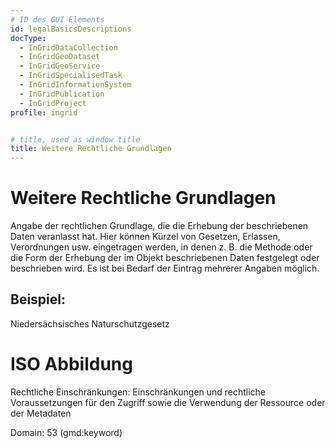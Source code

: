 ```yaml
---
# ID des GUI Elements
id: legalBasicsDescriptions
docType:
  - InGridDataCollection
  - InGridGeoDataset
  - InGridGeoService
  - InGridSpecialisedTask
  - InGridInformationSystem
  - InGridPublication
  - InGridProject
profile: ingrid


# title, used as window title
title: Weitere Rechtliche Grundlagen
---
```


# Weitere Rechtliche Grundlagen

Angabe der rechtlichen Grundlage, die die Erhebung der beschriebenen Daten veranlasst hat. Hier können Kürzel von Gesetzen, Erlassen, Verordnungen usw. eingetragen werden, in denen z. B. die Methode oder die Form der Erhebung der im Objekt beschriebenen Daten festgelegt oder beschrieben wird. Es ist bei Bedarf der Eintrag mehrerer Angaben möglich.

## Beispiel:

Niedersächsisches Naturschutzgesetz


# ISO Abbildung

Rechtliche Einschränkungen: Einschränkungen und rechtliche Voraussetzungen für den Zugriff sowie die Verwendung der Ressource oder der Metadaten

Domain: 53 (gmd:keyword)

